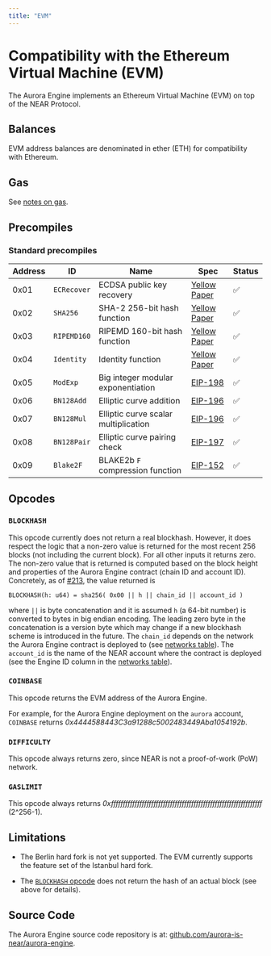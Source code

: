 ```yaml
---
title: "EVM"
---
```


# Compatibility with the Ethereum Virtual Machine (EVM)

The Aurora Engine implements an Ethereum Virtual Machine (EVM) on top of the
NEAR Protocol.

## Balances

EVM address balances are denominated in ether (ETH) for compatibility with
Ethereum.

## Gas

See [notes on gas](gas.md).

## Precompiles

### Standard precompiles

<div class="compat-evm-precompiles-table"></div>

Address | ID          | Name                                 | Spec           | Status
------- | ----------- | ------------------------------------ | -------------- | ------
0x01    | `ECRecover` | ECDSA public key recovery            | [Yellow Paper] | ✅
0x02    | `SHA256`    | SHA-2 256-bit hash function          | [Yellow Paper] | ✅
0x03    | `RIPEMD160` | RIPEMD 160-bit hash function         | [Yellow Paper] | ✅
0x04    | `Identity`  | Identity function                    | [Yellow Paper] | ✅
0x05    | `ModExp`    | Big integer modular exponentiation   | [EIP-198]      | ✅
0x06    | `BN128Add`  | Elliptic curve addition              | [EIP-196]      | ✅
0x07    | `BN128Mul`  | Elliptic curve scalar multiplication | [EIP-196]      | ✅
0x08    | `BN128Pair` | Elliptic curve pairing check         | [EIP-197]      | ✅
0x09    | `Blake2F`   | BLAKE2b `F` compression function     | [EIP-152]      | ✅

[Yellow Paper]: https://ethereum.github.io/yellowpaper/paper.pdf
[EIP-152]:      https://eips.ethereum.org/EIPS/eip-152
[EIP-196]:      https://eips.ethereum.org/EIPS/eip-196
[EIP-197]:      https://eips.ethereum.org/EIPS/eip-197
[EIP-198]:      https://eips.ethereum.org/EIPS/eip-198

## Opcodes

### `BLOCKHASH`

This opcode currently does not return a real blockhash.
However, it does respect the logic that a non-zero value is returned for the most recent 256 blocks (not including the current block).
For all other inputs it returns zero.
The non-zero value that is returned is computed based on the block height and properties of the Aurora Engine contract (chain ID and account ID).
Concretely, as of [#213](https://github.com/aurora-is-near/aurora-engine/pull/213/), the value returned is

```text
BLOCKHASH(h: u64) = sha256( 0x00 || h || chain_id || account_id )
```

where `||` is byte concatenation and it is assumed `h` (a 64-bit number) is converted to bytes in big endian encoding.
The leading zero byte in the concatenation is a version byte which may change if a new blockhash scheme is introduced in the future.
The `chain_id` depends on the network the Aurora Engine contract is deployed to (see [networks table](/develop/networks.html#networks)).
The `account_id` is the name of the NEAR account where the contract is deployed (see the Engine ID column in the [networks table](https://doc.aurora.dev/develop/networks.html#networks)).

### `COINBASE`

This opcode returns the EVM address of the Aurora Engine.

For example, for the Aurora Engine deployment on the `aurora` account,
`COINBASE` returns _0x4444588443C3a91288c5002483449Aba1054192b_.

### `DIFFICULTY`

This opcode always returns zero, since NEAR is not a proof-of-work (PoW)
network.

### `GASLIMIT`

This opcode always returns
_0xffffffffffffffffffffffffffffffffffffffffffffffffffffffffffffffff_
(2^256-1).

## Limitations

- The Berlin hard fork is not yet supported. The EVM currently supports the
  feature set of the Istanbul hard fork.

- The [`BLOCKHASH` opcode](#blockhash) does not return the hash of an actual block (see above for details).

## Source Code

The Aurora Engine source code repository is at:
[github.com/aurora-is-near/aurora-engine](https://github.com/aurora-is-near/aurora-engine).

